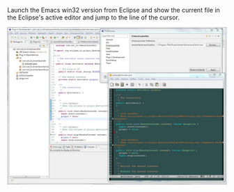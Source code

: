Launch the Emacs win32 version from Eclipse and show the current file in the Eclipse's active editor and jump to the line of the cursor.

![](https://raw.githubusercontent.com/Halajohn/eclipse-emacs-launcher/master/EmacsLauncher.jpg)
